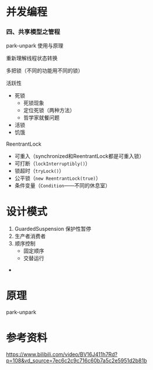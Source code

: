 # 并发编程
### 四、共享模型之管程

park-unpark 使用与原理

重新理解线程状态转换

多把锁（不同的功能用不同的锁）

活跃性
- 死锁
  - 死锁现象
  - 定位死锁（两种方法）
  - 哲学家就餐问题
- 活锁
- 饥饿

ReentrantLock
- 可重入（synchronized和ReentrantLock都是可重入锁）
- 可打断（`lockInterruptibly()`）
- 锁超时（`tryLock()`）
- 公平锁（`new ReentrantLock(true)`）
- 条件变量（`Condition`——不同的休息室）


# 设计模式
1. GuardedSuspension 保护性暂停
2. 生产者消费者
3. 顺序控制
   - 固定顺序
   - 交替运行
- 

# 原理
park-unpark

# 参考资料
https://www.bilibili.com/video/BV16J411h7Rd?p=108&vd_source=7ec6c2c9c716c60b7a5c2e5951d2b81b
